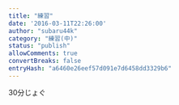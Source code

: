 ```yaml
---
title: "練習"
date: '2016-03-11T22:26:00'
author: "subaru44k"
category: "練習(中)"
status: "publish"
allowComments: true
convertBreaks: false
entryHash: "a6460e26eef57d091e7d6458dd3329b6"
---
```

30分じょぐ
